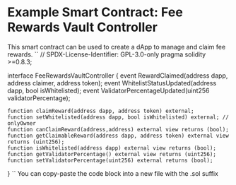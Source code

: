 # Example Smart Contract: Fee Rewards Vault Controller
This smart contract can be used to create a dApp to manage and claim fee rewards.
``
// SPDX-License-Identifier: GPL-3.0-only
pragma solidity >=0.8.3;

interface FeeRewardsVaultController {
    event RewardClaimed(address dapp, address claimer, address token);
    event WhitelistStatusUpdated(address dapp, bool isWhitelisted);
    event ValidatorPercentageUpdated(uint256 validatorPercentage);

    function claimReward(address dapp, address token) external;
    function setWhitelisted(address dapp, bool isWhitelisted) external; // onlyOwner
    function canClaimReward(address,address) external view returns (bool);
    function getClaimableReward(address dapp, address token) external view returns (uint256);
    function isWhitelisted(address dapp) external view returns (bool);
    function getValidatorPercentage() external view returns (uint256);
    function setValidatorPercentage(uint256) external returns (bool);
}
``
You can copy-paste the code block into a new file with the .sol suffix
